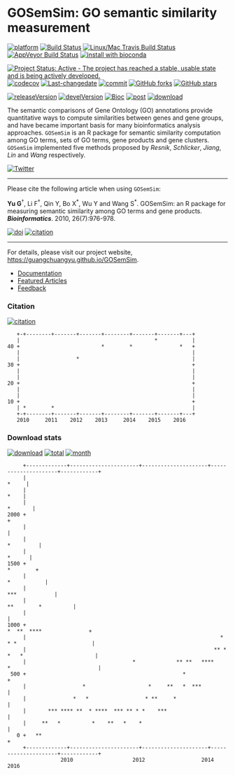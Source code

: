 GOSemSim: GO semantic similarity measurement
============================================

[![platform](http://www.bioconductor.org/shields/availability/devel/GOSemSim.svg)](https://www.bioconductor.org/packages/devel/bioc/html/GOSemSim.html#archives) [![Build Status](http://www.bioconductor.org/shields/build/devel/bioc/GOSemSim.svg)](https://bioconductor.org/checkResults/devel/bioc-LATEST/GOSemSim/) [![Linux/Mac Travis Build Status](https://img.shields.io/travis/GuangchuangYu/GOSemSim/master.svg?label=Mac%20OSX%20%26%20Linux)](https://travis-ci.org/GuangchuangYu/GOSemSim) [![AppVeyor Build Status](https://img.shields.io/appveyor/ci/Guangchuangyu/GOSemSim/master.svg?label=Windows)](https://ci.appveyor.com/project/GuangchuangYu/GOSemSim) [![install with bioconda](https://img.shields.io/badge/install%20with-bioconda-green.svg?style=flat)](http://bioconda.github.io/recipes/bioconductor-gosemsim/README.html)

[![Project Status: Active - The project has reached a stable, usable state and is being actively developed.](http://www.repostatus.org/badges/latest/active.svg)](http://www.repostatus.org/#active) [![codecov](https://codecov.io/gh/GuangchuangYu/GOSemSim/branch/master/graph/badge.svg)](https://codecov.io/gh/GuangchuangYu/GOSemSim/) [![Last-changedate](https://img.shields.io/badge/last%20change-2016--09--13-green.svg)](https://github.com/GuangchuangYu/GOSemSim/commits/master) [![commit](http://www.bioconductor.org/shields/commits/bioc/GOSemSim.svg)](https://www.bioconductor.org/packages/devel/bioc/html/GOSemSim.html#svn_source) [![GitHub forks](https://img.shields.io/github/forks/GuangchuangYu/GOSemSim.svg)](https://github.com/GuangchuangYu/GOSemSim/network) [![GitHub stars](https://img.shields.io/github/stars/GuangchuangYu/GOSemSim.svg)](https://github.com/GuangchuangYu/GOSemSim/stargazers)

[![releaseVersion](https://img.shields.io/badge/release%20version-1.30.3-green.svg?style=flat)](https://bioconductor.org/packages/GOSemSim) [![develVersion](https://img.shields.io/badge/devel%20version-1.99.4-green.svg?style=flat)](https://github.com/GuangchuangYu/GOSemSim) [![Bioc](http://www.bioconductor.org/shields/years-in-bioc/GOSemSim.svg)](https://www.bioconductor.org/packages/devel/bioc/html/GOSemSim.html#since) [![post](http://www.bioconductor.org/shields/posts/GOSemSim.svg)](https://support.bioconductor.org/t/GOSemSim/) [![download](http://www.bioconductor.org/shields/downloads/GOSemSim.svg)](https://bioconductor.org/packages/stats/bioc/GOSemSim/)

The semantic comparisons of Gene Ontology (GO) annotations provide quantitative ways to compute similarities between genes and gene groups, and have became important basis for many bioinformatics analysis approaches. `GOSemSim` is an R package for semantic similarity computation among GO terms, sets of GO terms, gene products and gene clusters. `GOSemSim` implemented five methods proposed by *Resnik*, *Schlicker*, *Jiang*, *Lin* and *Wang* respectively.

[![Twitter](https://img.shields.io/twitter/url/https/github.com/GuangchuangYu/GOSemSim.svg?style=social)](https://twitter.com/intent/tweet?hashtags=GOSemSim&url=http://bioinformatics.oxfordjournals.org/content/26/7/976)

------------------------------------------------------------------------

Please cite the following article when using `GOSemSim`:

**Yu G**<sup>†</sup>, Li F<sup>†</sup>, Qin Y, Bo X<sup>\*</sup>, Wu Y and Wang S<sup>\*</sup>. GOSemSim: an R package for measuring semantic similarity among GO terms and gene products. ***Bioinformatics***. 2010, 26(7):976-978.

[![doi](https://img.shields.io/badge/doi-10.1093/bioinformatics/btq064-green.svg?style=flat)](http://dx.doi.org/10.1093/bioinformatics/btq064) [![citation](https://img.shields.io/badge/cited%20by-217-green.svg?style=flat)](https://scholar.google.com.hk/scholar?hl=en&as_sdt=0,5&sciodt=0,5&cites=9484177541993722322)

------------------------------------------------------------------------

For details, please visit our project website, <https://guangchuangyu.github.io/GOSemSim>.

-   [Documentation](https://guangchuangyu.github.io/GOSemSim/documentation/)
-   [Featured Articles](https://guangchuangyu.github.io/GOSemSim/featuredArticles/)
-   [Feedback](https://guangchuangyu.github.io/GOSemSim/#feedback)

### Citation

[![citation](https://img.shields.io/badge/cited%20by-217-blue.svg?style=flat)](https://scholar.google.com.hk/scholar?hl=en&as_sdt=0,5&sciodt=0,5&cites=9484177541993722322,17633835198940746971,18126401808149291947&scipsc=)

       +-+--------+-------+-------+--------+-------+-------+---+
       |                                           *           |
    40 +                          *        *               *   +
       |                                                       |
       |                  *                                    |
    30 +                                                       +
       |                                                       |
       |                                                       |
    20 +                                                       +
       |                                                       |
       |                                                       |
    10 +                                                       +
       | *        *                                            |
       +-+--------+-------+-------+--------+-------+-------+---+
       2010     2011    2012    2013     2014    2015    2016   

### Download stats

[![download](http://www.bioconductor.org/shields/downloads/GOSemSim.svg)](https://bioconductor.org/packages/stats/bioc/GOSemSim/) [![total](https://img.shields.io/badge/downloads-56058/total-blue.svg?style=flat)](https://bioconductor.org/packages/stats/bioc/GOSemSim/) [![month](https://img.shields.io/badge/downloads-2125/month-blue.svg?style=flat)](https://bioconductor.org/packages/stats/bioc/GOSemSim/)

         +-------------+----------------------+---------------------+---------------------+------------+
         |                                                                                       *     |
         |                                                                                        *    |
         |                                                                                     *       |
    2000 +                                                                                             +
         |                                                                                             |
         |                                                                                   *         |
         |                                                                                      *      |
    1500 +                                                                                    *        +
         |                                                                                 *           |
         |                                                                              ***            |
         |                                                                        **        *          |
         |                                                                                             |
    1000 +                                                                   *  **  ****               +
         |                                                              *   * *                        |
         |                                                            ** * *   *                       |
         |                                  *             ** **   ****    *                            |
     500 +                                                  *                                          +
         |                  *                    *     **   *  ***                                     |
         |               *   *                  * **     *                                             |
         |       *** **** **  * ****  *** ** * *    ***                                                |
         |     **   *          *    **   *    *                                                        |
       0 +   **                                                                                        +
         +-------------+----------------------+---------------------+---------------------+------------+
                     2010                   2012                  2014                  2016
